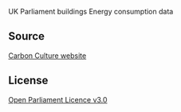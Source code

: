 UK Parliament buildings Energy consumption data
## Source
[Carbon Culture website](https://platform.carbonculture.net/communities/uk-parliament/2/)
## License
[Open Parliament Licence v3.0](https://www.parliament.uk/site-information/copyright/open-parliament-licence/)
